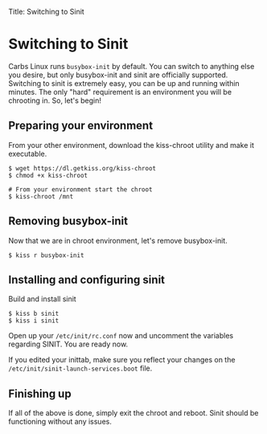 Title: Switching to Sinit

Switching to Sinit
==================

Carbs Linux runs `busybox-init` by default. You can switch to
anything else you desire, but only busybox-init and sinit are
officially supported. Switching to sinit is extremely easy, you
can be up and running within minutes. The only "hard" requirement
is an environment you will be chrooting in. So, let's begin!


Preparing your environment
--------------------------

From your other environment, download the kiss-chroot utility 
and make it executable.

    $ wget https://dl.getkiss.org/kiss-chroot
    $ chmod +x kiss-chroot
    
    # From your environment start the chroot
    $ kiss-chroot /mnt

Removing busybox-init
---------------------

Now that we are in chroot environment, let's remove busybox-init.

    $ kiss r busybox-init


Installing and configuring sinit
--------------------------------

Build and install sinit

    $ kiss b sinit
    $ kiss i sinit

Open up your `/etc/init/rc.conf` now and uncomment
the variables regarding SINIT. You are ready now.

If you edited your inittab, make sure you reflect your changes
on the `/etc/init/sinit-launch-services.boot` file.


Finishing up
------------

If all of the above is done, simply exit the chroot and reboot.
Sinit should be functioning without any issues.
